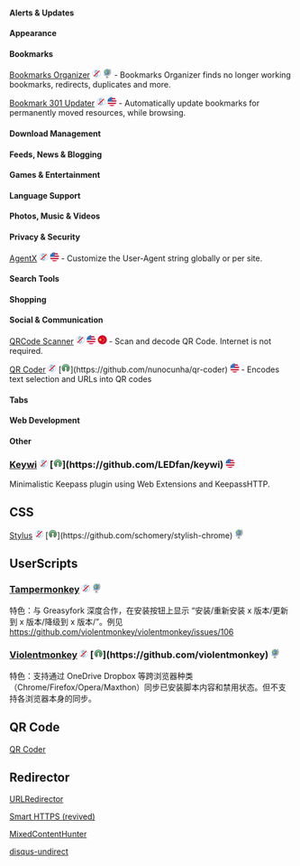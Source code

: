 #### Alerts & Updates
#### Appearance
#### Bookmarks

[Bookmarks Organizer](https://addons.mozilla.org/firefox/addon/bookmarks-organizer/) ![](../assets/noncommercial.png) ![](../assets/earth-globe.png) - Bookmarks Organizer finds no longer working bookmarks, redirects, duplicates and more.

[Bookmark 301 Updater](https://addons.mozilla.org/firefox/addon/bookmark-301-updater/) ![](../assets/noncommercial.png) ![](../assets/united-states.png) - Automatically update bookmarks for permanently moved resources, while browsing.


#### Download Management
#### Feeds, News & Blogging
#### Games & Entertainment
#### Language Support
#### Photos, Music & Videos
#### Privacy & Security

[AgentX](https://addons.mozilla.org/firefox/addon/agentx/) ![](../assets/noncommercial.png) ![](../assets/united-states.png) - Customize the User-Agent string globally or per site.

#### Search Tools
#### Shopping
#### Social & Communication

[QRCode Scanner](https://addons.mozilla.org/firefox/addon/qrcode-scanneroffline/) ![](../assets/noncommercial.png) ![](../assets/united-states.png) ![](../assets/china.png) - Scan and decode QR Code. Internet is not required.

[QR Coder](https://addons.mozilla.org/firefox/addon/qr-coder/)  ![](../assets/noncommercial.png) [![](../assets/open-source-icon.png "MIT@GitHub: https://github.com/nunocunha/qr-coder")](https://github.com/nunocunha/qr-coder) ![](../assets/united-states.png) - Encodes text selection and URLs into QR codes

#### Tabs
#### Web Development
#### Other

### [Keywi](https://addons.mozilla.org/en-US/firefox/addon/keywi/?src=search) ![](../assets/noncommercial.png) [![](../assets/open-source-icon.png "https://github.com/LEDfan/keywi")](https://github.com/LEDfan/keywi) ![](../assets/united-states.png)

Minimalistic Keepass plugin using Web Extensions and KeepassHTTP.

## CSS

[Stylus](https://addons.mozilla.org/firefox/addon/styl-us/) ![](/assets/noncommercial.png) [![](/assets/open-source-icon.png "https://github.com/schomery/stylish-chrome")](https://github.com/schomery/stylish-chrome) ![](/assets/earth-globe.png)


## UserScripts

### [Tampermonkey](https://addons.mozilla.org/firefox/addon/tampermonkey/) ![](/assets/noncommercial.png) ![](/assets/earth-globe.png)

特色：与 Greasyfork 深度合作，在安装按钮上显示 “安装/重新安装 x 版本/更新到 x 版本/降级到 x 版本/”。例见 https://github.com/violentmonkey/violentmonkey/issues/106

### [Violentmonkey](https://addons.mozilla.org/firefox/addon/violentmonkey/) ![](/assets/noncommercial.png) [![](/assets/open-source-icon.png "https://github.com/violentmonkey")](https://github.com/violentmonkey) ![](/assets/earth-globe.png)

特色：支持通过 OneDrive Dropbox 等跨浏览器种类（Chrome/Firefox/Opera/Maxthon）同步已安装脚本内容和禁用状态。但不支持各浏览器本身的同步。
## QR Code

[QR Coder](https://addons.mozilla.org/firefox/addon/qr-coder/)

## Redirector

[URLRedirector](https://addons.mozilla.org/firefox/addon/urlredirector/)

[Smart HTTPS (revived)](https://addons.mozilla.org/firefox/addon/smart-https-revived/)

[MixedContentHunter](https://addons.mozilla.org/firefox/addon/mixedcontenthunter/)

[disqus-undirect](https://addons.mozilla.org/firefox/addon/disqus-undirect/)
